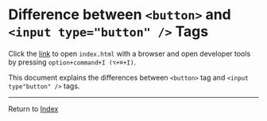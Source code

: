 # Difference between `<button>` and `<input type="button" />` Tags

Click the [link](index.html) to open `index.html` with a browser and open developer tools by pressing `option+command+I (⌥+⌘+I)`.

This document explains the differences between `<button>` tag and `<input type"button" />` tags.

---
Return to [Index](../../README.md)